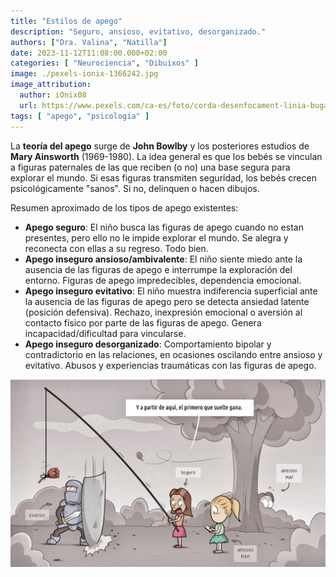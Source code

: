 ```yaml
---
title: "Estilos de apego"
description: "Seguro, ansioso, evitativo, desorganizado."
authors: ["Dra. Valina", "Natilla"]
date: 2023-11-12T11:08:00.000+02:00
categories: [ "Neurociencia", "Dibuixos" ]
image: ./pexels-ionix-1366242.jpg
image_attribution:
  author: iOnix08
  url: https://www.pexels.com/ca-es/foto/corda-desenfocament-linia-bugaderia-1366242/
tags: [ "apego", "psicología" ]
---
```


La **teoría del apego** surge de **John Bowlby** y los posteriores estudios de **Mary Ainsworth**  (1969-1980). La idea general es que los bebés se vinculan a figuras paternales de las que reciben (o no) una base segura para explorar el mundo. Si esas figuras transmiten seguridad, los bebés crecen psicológicamente "sanos". Si no, delinquen o hacen dibujos.

Resumen aproximado de los tipos de apego existentes:

- **Apego seguro**: El niño busca las figuras de apego cuando no estan presentes, pero ello no le impide explorar el mundo. Se alegra y reconecta con ellas a su regreso. Todo bien.
- **Apego inseguro ansioso/ambivalente**: El niño siente miedo ante la ausencia de las figuras de apego e interrumpe la exploración del entorno. Figuras de apego impredecibles, dependencia emocional.
- **Apego inseguro evitativo**: El niño muestra indiferencia superficial ante la ausencia de las figuras de apego pero se detecta ansiedad latente (posición defensiva). Rechazo, inexpresión emocional o aversión al contacto físico por parte de las figuras de apego. Genera incapacidad/dificultad para vincularse.
- **Apego inseguro desorganizado**: Comportamiento bipolar y contradictorio en las relaciones, en ocasiones oscilando entre ansioso y evitativo. Abusos y experiencias traumáticas con las figuras de apego.


![Estilos de apego](estilos-de-apego.jpg "Estilos de apego")
